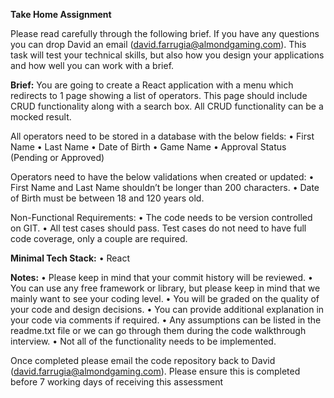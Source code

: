 **Take Home Assignment**

Please read carefully through the following brief. If you have any questions you can drop David an email (david.farrugia@almondgaming.com). This task will test your technical skills, but also how you design your applications and how well you can work with a brief.

**Brief:**
You are going to create a React application with a menu which redirects to 1 page showing a list of operators. This page should include CRUD functionality along with a search box. All CRUD functionality can be a mocked result.

All operators need to be stored in a database with the below fields:
• First Name
• Last Name
• Date of Birth
• Game Name
• Approval Status (Pending or Approved)

Operators need to have the below validations when created or updated:
• First Name and Last Name shouldn’t be longer than 200 characters.
• Date of Birth must be between 18 and 120 years old.

Non-Functional Requirements:
• The code needs to be version controlled on GIT.
• All test cases should pass. Test cases do not need to have full code coverage, only a couple are required.

**Minimal Tech Stack:**
• React

**Notes:**
• Please keep in mind that your commit history will be reviewed.
• You can use any free framework or library, but please keep in mind that we mainly want to see your coding level.
• You will be graded on the quality of your code and design decisions.
• You can provide additional explanation in your code via comments if required.
• Any assumptions can be listed in the readme.txt file or we can go through them during the code walkthrough interview.
• Not all of the functionality needs to be implemented.

Once completed please email the code repository back to David (david.farrugia@almondgaming.com). Please ensure this is completed before 7 working days of receiving this assessment
